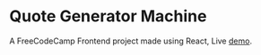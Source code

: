 # Quote Generator Machine

A FreeCodeCamp Frontend project made using React, Live [demo](http://analyst-colleges-54247.bitballoon.com/).